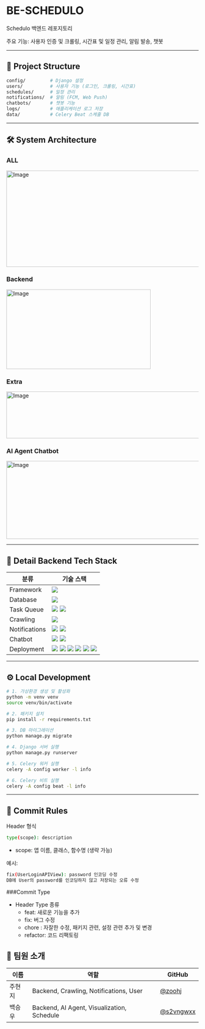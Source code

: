 # BE-SCHEDULO
Schedulo 백엔드 레포지토리

주요 기능: 사용자 인증 및 크롤링, 시간표 및 일정 관리, 알림 발송, 챗봇

---

## 📂 Project Structure
```bash
config/         # Django 설정
users/          # 사용자 기능 (로그인, 크롤링, 시간표)
schedules/      # 일정 관리
notifications/  # 알림 (FCM, Web Push)
chatbots/       # 챗봇 기능
logs/           # 애플리케이션 로그 저장
data/           # Celery Beat 스케줄 DB
```
---
## 🛠️ System Architecture
### ALL
<img width="538" height="253" alt="Image" src="https://github.com/user-attachments/assets/f7071dc8-3196-4066-9de2-bc9dac8b07e8" />

### Backend
<img width="378" height="209" alt="Image" src="https://github.com/user-attachments/assets/b20e8593-9916-40c8-aba8-1207ef76b6d0" />

### Extra
<img width="536" height="123" alt="Image" src="https://github.com/user-attachments/assets/8b53efab-500b-49f3-9618-44460883daff" />


### AI Agent Chatbot
<img width="515" height="205" alt="Image" src="https://github.com/user-attachments/assets/b2a302bc-c315-4efb-9dec-ca9ab6b1ca95" />


---
## 🚀 Detail Backend Tech Stack

<table> <thead> <tr> <th>분류</th> <th>기술 스택</th> </tr> </thead> <tbody> <tr> <td>Framework</td> <td> <img src="https://img.shields.io/badge/Django REST Framework-092E20?style=flat&logo=django&logoColor=white"/> </td> </tr> <tr> <td>Database</td> <td> <img src="https://img.shields.io/badge/MySQL-4479A1?style=flat&logo=mysql&logoColor=white"/> </td> </tr> <tr> <td>Task Queue</td> <td> <img src="https://img.shields.io/badge/Celery-37814A?style=flat&logo=celery&logoColor=white"/> <img src="https://img.shields.io/badge/Redis-DC382D?style=flat&logo=redis&logoColor=white"/> </td> </tr> <tr> <td>Crawling</td> <td> <img src="https://img.shields.io/badge/Selenium-43B02A?style=flat&logo=selenium&logoColor=white"/> </td> </tr> <tr> <td>Notifications</td> <td> <img src="https://img.shields.io/badge/Firebase Cloud Messaging-FFCA28?style=flat&logo=firebase&logoColor=black"/> <img src="https://img.shields.io/badge/Web Push-4285F4?style=flat&logo=googlechrome&logoColor=white"/> </td> </tr> <tr> <td>Chatbot</td> <td> <img src="https://img.shields.io/badge/LangChain-1C3C3C?style=flat&logo=python&logoColor=white"/> <img src="https://img.shields.io/badge/Gemini-4285F4?style=flat&logo=google&logoColor=white"/> </td> </tr> <tr> <td>Deployment</td> <td> <img src="https://img.shields.io/badge/Nginx-009639?style=flat&logo=nginx&logoColor=white"/> <img src="https://img.shields.io/badge/uWSGI-222222?style=flat&logo=python&logoColor=white"/> <img src="https://img.shields.io/badge/systemd-5A29E4?style=flat&logo=linux&logoColor=white"/> <img src="https://img.shields.io/badge/Ubuntu-E95420?style=flat&logo=ubuntu&logoColor=white"/> <img src="https://img.shields.io/badge/AWS EC2-FF9900?style=flat&logo=amazonec2&logoColor=white"/> <img src="https://img.shields.io/badge/AWS RDS-527FFF?style=flat&logo=amazonrds&logoColor=white"/> </td> </tr> </tbody> </table>

---
## ⚙️ Local Development
```bash
# 1. 가상환경 생성 및 활성화
python -m venv venv
source venv/bin/activate

# 2. 패키지 설치
pip install -r requirements.txt

# 3. DB 마이그레이션
python manage.py migrate

# 4. Django 서버 실행
python manage.py runserver

# 5. Celery 워커 실행
celery -A config worker -l info

# 6. Celery 비트 실행
celery -A config beat -l info
```

---
## 📜 Commit Rules
    
Header 형식
```bash
type(scope): description
```
- scope: 앱 이름, 클래스, 함수명 (생략 가능)


예시:
```bash
fix(UserLoginAPIView): password 인코딩 수정
DB에 User의 password를 인코딩하지 않고 저장되는 오류 수정
```

###Commit Type
- Header Type 종류
  - feat: 새로운 기능을 추가
  - fix: 버그 수정
  - chore : 자잘한 수정, 패키지 관련, 설정 관련 추가 및 변경
  - refactor: 코드 리팩토링


## 👥 팀원 소개

| 이름   | 역할 | GitHub |
| ------ | ---- | ------ |
| 주현지 | Backend, Crawling, Notifications, User | [@zoohj](https://github.com/zoohj) |
| 백승우 | Backend, AI Agent, Visualization, Schedule    | [@s2vngwxx](https://github.com/s2vngwxx) |

